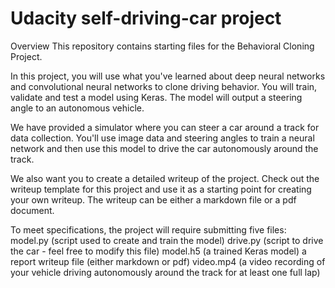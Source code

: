 # Udacity self-driving-car project

Overview
This repository contains starting files for the Behavioral Cloning Project.

In this project, you will use what you've learned about deep neural networks and convolutional neural networks to clone driving behavior. You will train, validate and test a model using Keras. The model will output a steering angle to an autonomous vehicle.

We have provided a simulator where you can steer a car around a track for data collection. You'll use image data and steering angles to train a neural network and then use this model to drive the car autonomously around the track.

We also want you to create a detailed writeup of the project. Check out the writeup template for this project and use it as a starting point for creating your own writeup. The writeup can be either a markdown file or a pdf document.

To meet specifications, the project will require submitting five files:
model.py (script used to create and train the model)
drive.py (script to drive the car - feel free to modify this file)
model.h5 (a trained Keras model)
a report writeup file (either markdown or pdf)
video.mp4 (a video recording of your vehicle driving autonomously around the track for at least one full lap)

